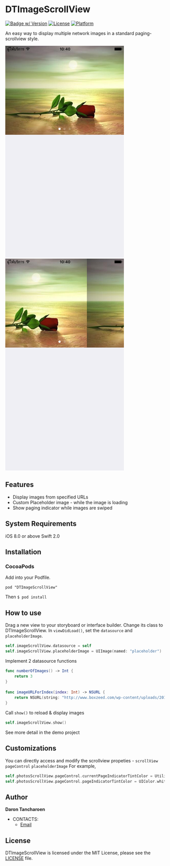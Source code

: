 DTImageScrollView
===========

[![Badge w/ Version](http://cocoapod-badges.herokuapp.com/v/DTImageScrollView/badge.png)](http://cocoadocs.org/docsets/DTImageScrollView)
[![License](http://img.shields.io/badge/license-MIT-lightgrey.svg?style=flat
)](http://mit-license.org)
[![Platform](https://img.shields.io/cocoapods/p/DTImageScrollView.svg?style=flat)](http://cocoadocs.org/docsets/DTImageScrollView)

An easy way to display multiple network images in a standard paging-scrollview style.

![](screenshot1.png)
![](screenshot2.png)
                    
## Features
* Display images from specified URLs
* Custom Placeholder image - while the image is loading
* Show paging indicator while images are swiped

## System Requirements
iOS 8.0 or above
Swift 2.0

## Installation

### CocoaPods

Add into your Podfile.

```:Podfile
pod "DTImageScrollView"
```

Then `$ pod install`

## How to use

Drag a new view to your storyboard or interface builder. Change its class to DTImageScrollView.
In `viewDidLoad()`, set the `datasource` and `placeholderImage`.

```swift
self.imageScrollView.datasource = self
self.imageScrollView.placeholderImage = UIImage(named: "placeholder")
```

Implement 2 datasource functions

```swift
func numberOfImages() -> Int {
    return 3
}

func imageURLForIndex(index: Int) -> NSURL {
    return NSURL(string: "http://www.boxzeed.com/wp-content/uploads/2015/09/1.1.3.jpg")!
}
```

Call `show()` to reload & display images

```swift
self.imageScrollView.show()
```

See more detail in the demo project

## Customizations

You can directly access and modify the scrollview propeties - `scrollView` `pageControl` `placeholderImage`
For example,
```swift
self.photosScrollView.pageControl.currentPageIndicatorTintColor = Utility.MAIN_RED_COLOR
self.photosScrollView.pageControl.pageIndicatorTintColor = UIColor.whiteColor()
```

## Author

**Daron Tancharoen**

- CONTACTS:
  - [Email](daront@gmail.com)

## License
DTImageScrollView is licensed under the MIT License, please see the [LICENSE](LICENSE) file.


